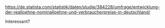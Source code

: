 https://de.statista.com/statistik/daten/studie/384228/umfrage/entwicklung-der-realloehne-nominalloehne-und-verbraucherpreise-in-deutschland/

Interessant?
